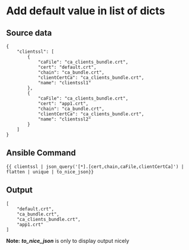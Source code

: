 # Add default value in list of dicts

## Source data
```
{
    "clientssl": [
        {
            "caFile": "ca_clients_bundle.crt",
            "cert": "default.crt",
            "chain": "ca_bundle.crt",
            "clientCertCa": "ca_clients_bundle.crt",
            "name": "clientssl1"
        },
        {
            "caFile": "ca_clients_bundle.crt",
            "cert": "app1.crt",
            "chain": "ca_bundle.crt",
            "clientCertCa": "ca_clients_bundle.crt",
            "name": "clientssl2"
        }
    ]
}
```

## Ansible Command

```
{{ clientssl | json_query('[*].[cert,chain,caFile,clientCertCa]') | flatten | unique | to_nice_json}}
```

## Output

```
[
    "default.crt",
    "ca_bundle.crt",
    "ca_clients_bundle.crt",
    "app1.crt"
]
```
**Note:** ***to_nice_json*** is only to display output nicely
